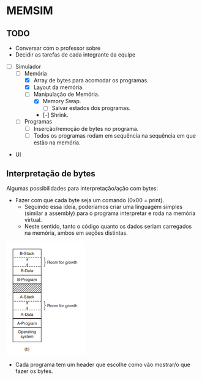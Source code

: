 # MEMSIM

## TODO
- Conversar com o professor sobre
- Decidir as tarefas de cada integrante da equipe

- [ ] Simulador
    - [ ] Memória
        - [x] Array de bytes para acomodar os programas.
        - [x] Layout da memória.
        - [ ] Manipulação de Memória.
            - [x] Memory Swap.
                - [ ] Salvar estados dos programas.
            - [-] Shrink.
    - [ ] Programas
        - [ ] Inserção/remoção de bytes no programa.
        - [ ] Todos os programas rodam em sequência na sequência em que estão na memória.

- UI

## Interpretação de bytes
Algumas possibilidades para interpretação/ação com bytes:
- Fazer com que cada byte seja um comando (0x00 = print).
    - Seguindo essa ideia, poderíamos criar uma linguagem simples (similar a assembly) para o programa interpretar e roda na memória virtual.
    - Neste sentido, tanto o código quanto os dados seriam carregados na memória, ambos em seções distintas.

![](img/tanenbaum-mem-layout.png)

- Cada programa tem um header que escolhe como vão mostrar/o que fazer os bytes.